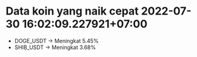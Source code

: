 # Data koin yang naik cepat 2022-07-30 16:02:09.227921+07:00

* DOGE_USDT -> Meningkat 5.45%
* SHIB_USDT -> Meningkat 3.68%
